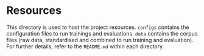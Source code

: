 # Resources

This directory is used to host the project resources.
`configs` contains the configuration files to run trainings and evaluations.
`data` contains the corpus files (raw data, standardised and combined to run training and evaluation).
For further details, refer to the `README.md` within each directory.
